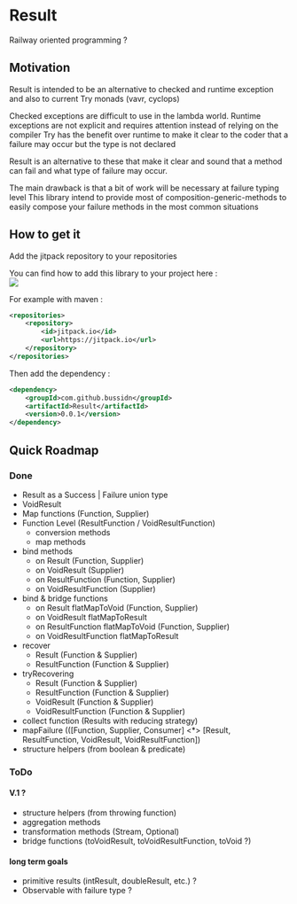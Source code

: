 # Result

Railway oriented programming ?

## Motivation

Result is intended to be an alternative to checked and runtime exception and also to current Try monads (vavr, cyclops)

Checked exceptions are difficult to use in the lambda world.
Runtime exceptions are not explicit and requires attention instead of relying on the compiler
Try has the benefit over runtime to make it clear to the coder that a failure may occur but the type is not declared

Result is an alternative to these that make it clear and sound that a method can fail and what type of failure may
occur.

The main drawback is that a bit of work will be necessary at failure typing level
This library intend to provide most of composition-generic-methods to easily compose your failure methods in the most
common situations

## How to get it


Add the jitpack repository to your repositories

You can find how to add this library to your project here :  
[![](https://jitpack.io/v/bussidn/Result.svg)](https://jitpack.io/#bussidn/Result)

For example with maven :
```xml
<repositories>
    <repository>
        <id>jitpack.io</id>
        <url>https://jitpack.io</url>
    </repository>
</repositories>
```

Then add the dependency :

```xml
<dependency>
    <groupId>com.github.bussidn</groupId>
    <artifactId>Result</artifactId>
    <version>0.0.1</version>
</dependency>
```

## Quick Roadmap

### Done

- Result as a Success | Failure union type
- VoidResult
- Map functions (Function, Supplier)
- Function Level (ResultFunction / VoidResultFunction)
    - conversion methods
    - map methods
- bind methods
    - on Result (Function, Supplier)
    - on VoidResult (Supplier)
    - on ResultFunction (Function, Supplier)
    - on VoidResultFunction (Supplier)
- bind & bridge functions
    - on Result flatMapToVoid (Function, Supplier)
    - on VoidResult flatMapToResult
    - on ResultFunction flatMapToVoid (Function, Supplier)
    - on VoidResultFunction flatMapToResult
- recover
    - Result (Function & Supplier)
    - ResultFunction (Function & Supplier)
- tryRecovering
    - Result (Function & Supplier)
    - ResultFunction (Function & Supplier)
    - VoidResult (Function & Supplier)
    - VoidResultFunction (Function & Supplier)
- collect function (Results with reducing strategy)
- mapFailure (([Function, Supplier, Consumer] <*> [Result, ResultFunction, VoidResult, VoidResultFunction])
- structure helpers (from boolean & predicate)

### ToDo

#### V.1 ?

- structure helpers (from throwing function)
- aggregation methods
- transformation methods (Stream, Optional)
- bridge functions (toVoidResult, toVoidResultFunction, toVoid ?)

#### long term goals

- primitive results (intResult, doubleResult, etc.) ?
- Observable with failure type ?